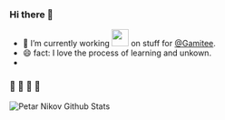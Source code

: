 ### Hi there 👋

- 🔭 I’m currently working <img src="https://media.giphy.com/media/WUlplcMpOCEmTGBtBW/giphy.gif" width="30"> on stuff for [@Gamitee](https://gamitee.com/).
- 😄 fact: I love the process of learning and unkown.
- 
### 🚀 🚀 🚀 🚀
<p align="center">
<img align="left" src="https://github-readme-stats.vercel.app/api?username=petar-nikov&show_icons=true&count_private=true&line_height=21&theme=react" alt="Petar Nikov Github Stats" />
</p>
<!--
**petar-nikov/petar-nikov** is a ✨ _special_ ✨ repository because its `README.md` (this file) appears on your GitHub profile.

Here are some ideas to get you started:

- 🔭 I’m currently working on ...
- 🌱 I’m currently learning ...
- 👯 I’m looking to collaborate on ...
- 🤔 I’m looking for help with ...
- 💬 Ask me about ...
- 📫 How to reach me: ...
- 😄 Pronouns: ...
- ⚡ Fun fact: ...
-->
